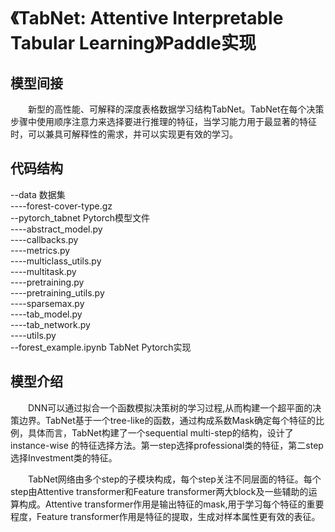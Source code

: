 # 《TabNet: Attentive Interpretable Tabular Learning》Paddle实现
## 模型间接  
　　新型的高性能、可解释的深度表格数据学习结构TabNet。TabNet在每个决策步骤中使用顺序注意力来选择要进行推理的特征，当学习能力用于最显著的特征时，可以兼具可解释性的需求，并可以实现更有效的学习。　　
## 代码结构
--data                        数据集  
----forest-cover-type.gz   
--pytorch_tabnet              Pytorch模型文件  
----abstract_model.py  
----callbacks.py  
----metrics.py  
----multiclass_utils.py  
----multitask.py  
----pretraining.py  
----pretraining_utils.py  
----sparsemax.py  
----tab_model.py  
----tab_network.py  
----utils.py  
--forest_example.ipynb        TabNet Pytorch实现   
## 模型介绍  
　　DNN可以通过拟合一个函数模拟决策树的学习过程,从而构建一个超平面的决策边界。TabNet基于一个tree-like的函数，通过构成系数Mask确定每个特征的比例，具体而言，TabNet构建了一个sequential multi-step的结构，设计了 instance-wise 的特征选择方法。第一step选择professional类的特征，第二step选择Investment类的特征。　　　　
  
　　TabNet网络由多个step的子模块构成，每个step关注不同层面的特征。每个step由Attentive transformer和Feature transformer两大block及一些辅助的运算构成。Attentive transformer作用是输出特征的mask,用于学习每个特征的重要程度，Feature transformer作用是特征的提取，生成对样本属性更有效的表征。　　　　
  
 [TabNet讲解]:　https://zhuanlan.zhihu.com/p/126755362

